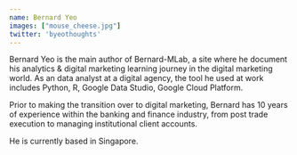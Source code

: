 ```yaml
---
name: Bernard Yeo
images: ["mouse_cheese.jpg"]
twitter: 'byeothoughts'
---
```


Bernard Yeo is the main author of Bernard-MLab, a site where he document his analytics & digital marketing learning journey in the digital marketing world. As an data analyst at a digital agency, the tool he used at work includes Python, R, Google Data Studio, Google Cloud Platform. 

Prior to making the transition over to digital marketing, Bernard has 10 years of experience within the banking and finance industry, from post trade execution to managing institutional client accounts. 

He is currently based in Singapore.


